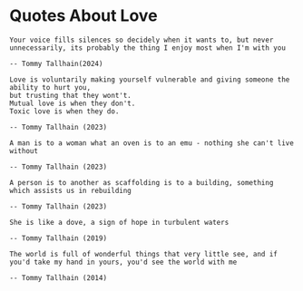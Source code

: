 # Quotes About Love



```{epigraph}
Your voice fills silences so decidely when it wants to, but never unnecessarily, its probably the thing I enjoy most when I'm with you

-- Tommy Tallhain(2024)
```








```{epigraph}
Love is voluntarily making yourself vulnerable and giving someone the ability to hurt you, 
but trusting that they wont't.
Mutual love is when they don't.
Toxic love is when they do.

-- Tommy Tallhain (2023)
```










```{epigraph}
A man is to a woman what an oven is to an emu - nothing she can't live without

-- Tommy Tallhain (2023)
```








```{epigraph}
A person is to another as scaffolding is to a building, something which assists us in rebuilding

-- Tommy Tallhain (2023)
```






```{epigraph}
She is like a dove, a sign of hope in turbulent waters

-- Tommy Tallhain (2019)
```








```{epigraph}
The world is full of wonderful things that very little see, and if you'd take my hand in yours, you'd see the world with me

-- Tommy Tallhain (2014)
```









































